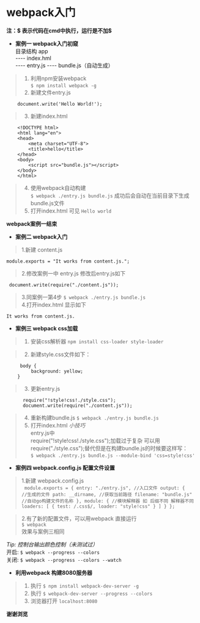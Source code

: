 # webpack入门
**注：$ 表示代码在cmd中执行，运行是不加$**   
  * **案例一  webpack入门初窥**  
  目录结构  app  
 ---- index.hml    
 ---- entry.js
 ---- bundle.js（自动生成）

>1.  利用npm安装webpack    
  		`$ npm install webpack -g`  
>2.  新建文件entry.js  
>
		document.write('Hello World!');		
  
>3.  新建index.html  
>		
		<!DOCTYPE html>
		<html lang="en">
		<head>
			<meta charset="UTF-8">
			<title>hello</title>
		</head>
		<body>
			<script src="bundle.js"></script>
		</body>
		</html>
>4.  使用webpack自动构建  
      `$ webpack ./entry.js bundle.js`
成功后会自动在当前目录下生成bundle.js文件
>5.  打开index.html 可见 `Hello world`

  **webpack案例一结束**

* **案例二 webpack入门**  
>1.新建 content.js  
>
	module.exports = "It works from content.js.";

>2.修改案例一中 entry.js 修改后entry.js如下
>
	 document.write(require("./content.js"));

>3.同案例一第4步 
	`$ webpack ./entry.js bundle.js`  
>4.打开index.html 显示如下
>	
	It works from content.js.

* **案例三 webpack css加载**
>1. 安装css解析器   `npm install css-loader style-loader`
 
>2. 新建style.css文件如下：  
>
		 body {
	   		 background: yellow;
		}

>3. 更新entry.js
> 
		  require("!style!css!./style.css");
		  document.write(require("./content.js"));

>4. 重新构建bundle.js `$ webpack ./entry.js bundle.js`  
>5. 打开index.html
*小技巧*  
	entry.js中  
	require("!style!css!./style.css");加载过于复杂
	可以用 require("./style.css");替代但是在构建bundle.js的时候要这样写：  
`$ webpack ./entry.js bundle.js --module-bind 'css=style!css'`   

* **案例四 webpack.config.js 配置文件设置**   
>1.新建 webpack.config.js  
>     <code>
		module.exports = {
		    entry: "./entry.js",  //入口文件
		    output: {  //生成的文件
		        path: __dirname,  //获取当前路径
		        filename: "bundle.js"   //自动go构建文件的名称
		    },
		    module: { //模块解释器 如 后缀不同 解释器不同
		        loaders: [
		            { test: /\.css$/, loader: "style!css" }
		        ]
		    }
		};
	</code>
	 
>2.有了新的配置文件，可以用webpack 直接运行    
 `$ webpack`  
效果与案例三相同	   


<i>Tip: 控制台输出颜色控制（未测试过）  </i>    
 开启:  `$ webpack --progress --colors`    
关闭: `$ webpack --progress --colors --watch`  

* **利用webpack 构建8080服务器**   
>1. 执行 `$ npm install webpack-dev-server -g`  
>2. 执行 `$ webpack-dev-server --progress --colors`  
>3. 浏览器打开 `localhost:8080`  


   
**谢谢浏览**
